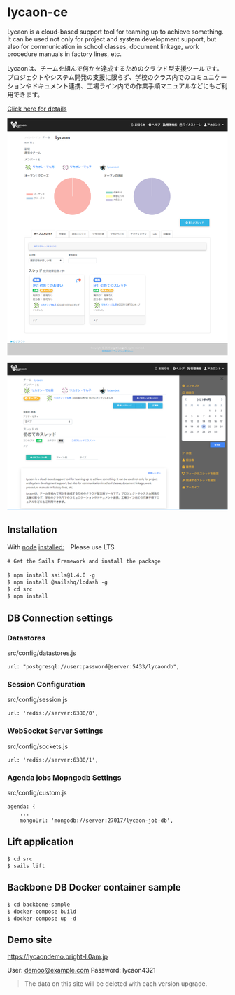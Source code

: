 # lycaon-ce

Lycaon is a cloud-based support tool for teaming up to achieve something. It can be used not only for project and system development support, but also for communication in school classes, document linkage, work procedure manuals in factory lines, etc.

Lycaonは、チームを組んで何かを達成するためのクラウド型支援ツールです。プロジェクトやシステム開発の支援に限らず、学校のクラス内でのコミュニケーションやドキュメント連携、工場ライン内での作業手順マニュアルなどにもご利用できます。

[Click here for details](https://www.lycaon-cloud.com/)

![shot-1.png](/images/shot-1.png)

![shot-2.png](/images/shot-2.png)

## Installation

With [node](https://nodejs.org/en/) [installed:](https://nodejs.org/en/download/)　Please use LTS

```
# Get the Sails Framework and install the package

$ npm install sails@1.4.0 -g
$ npm install @sailshq/lodash -g
$ cd src
$ npm install
```

## DB Connection settings
### Datastores

src/config/datastores.js
```
url: "postgresql://user:password@server:5433/lycaondb",
```

### Session Configuration

src/config/session.js
```
url: 'redis://server:6380/0',
```

### WebSocket Server Settings

src/config/sockets.js
```
url: 'redis://server:6380/1',
```

### Agenda jobs Mopngodb Settings

src/config/custom.js
```
agenda: {
    ...
    mongoUrl: 'mongodb://server:27017/lycaon-job-db',
```

## Lift application

```
$ cd src
$ sails lift
```

## Backbone DB Docker container sample

```
$ cd backbone-sample
$ docker-compose build
$ docker-compose up -d
```

## Demo site

https://lycaondemo.bright-l.0am.jp

User: demoo@example.com
Password: lycaon4321

> The data on this site will be deleted with each version upgrade.


